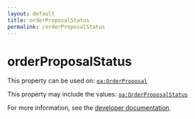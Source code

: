```yaml
---
layout: default
title: orderProposalStatus
permalink: /orderProposalStatus
---
```


# orderProposalStatus


This property can be used on: [`oa:OrderProposal`](https://openactive.io/OrderProposal)

This property may include the values: [`oa:OrderProposalStatus`](https://openactive.io/OrderProposalStatus)

For more information, see the [developer documentation](https://developer.openactive.io/data-model/types/).